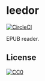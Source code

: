 # leedor

[![CircleCI](https://circleci.com/gh/jreyes33/leedor.svg?style=svg)](https://circleci.com/gh/jreyes33/leedor)

EPUB reader.

## License
[![CC0](https://mirrors.creativecommons.org/presskit/buttons/88x31/svg/cc-zero.svg)](https://creativecommons.org/publicdomain/zero/1.0/)

